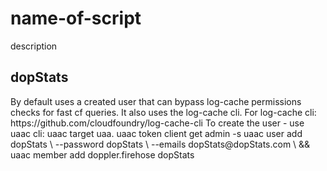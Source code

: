 <h1>name-of-script</h1>
description

<h2>dopStats</h2>
By default uses a created user that can bypass log-cache permissions checks for fast cf queries. It also uses the log-cache cli.
For log-cache cli: https://github.com/cloudfoundry/log-cache-cli
To create the user - use uaac cli:
uaac target uaa.<systemFQDN>
uaac token client get admin -s <admin-client-secret>
uaac user add dopStats \
    --password dopStats \
    --emails dopStats@dopStats.com \
    && uaac member add doppler.firehose dopStats
